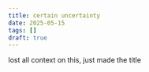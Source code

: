 ```yaml
---
title: certain uncertainty
date: 2025-05-15
tags: []
draft: true
---
```


lost all context on this, just made the title

